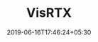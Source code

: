 ---
title: "VisRTX"
date: 2019-06-16T17:46:24+05:30
type: "organisations"
org_name: "NVIDIA Corporation"
repo_desc: "Visualization framework powered by NVIDIA RTX technology"
repo_link: https://github.com/NVIDIA/VisRTX
---